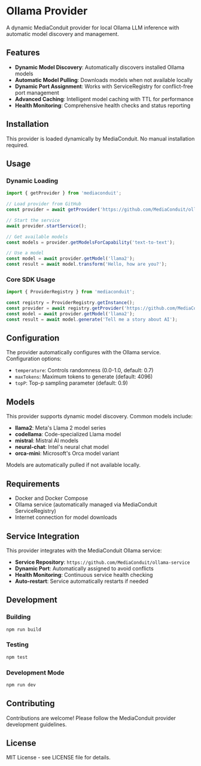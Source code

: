 # Ollama Provider

A dynamic MediaConduit provider for local Ollama LLM inference with automatic model discovery and management.

## Features

- **Dynamic Model Discovery**: Automatically discovers installed Ollama models
- **Automatic Model Pulling**: Downloads models when not available locally
- **Dynamic Port Assignment**: Works with ServiceRegistry for conflict-free port management
- **Advanced Caching**: Intelligent model caching with TTL for performance
- **Health Monitoring**: Comprehensive health checks and status reporting

## Installation

This provider is loaded dynamically by MediaConduit. No manual installation required.

## Usage

### Dynamic Loading
```typescript
import { getProvider } from 'mediaconduit';

// Load provider from GitHub
const provider = await getProvider('https://github.com/MediaConduit/ollama-provider');

// Start the service
await provider.startService();

// Get available models
const models = provider.getModelsForCapability('text-to-text');

// Use a model
const model = await provider.getModel('llama2');
const result = await model.transform('Hello, how are you?');
```

### Core SDK Usage
```typescript
import { ProviderRegistry } from 'mediaconduit';

const registry = ProviderRegistry.getInstance();
const provider = await registry.getProvider('https://github.com/MediaConduit/ollama-provider');
const model = await provider.getModel('llama2');
const result = await model.generate('Tell me a story about AI');
```

## Configuration

The provider automatically configures with the Ollama service. Configuration options:

- `temperature`: Controls randomness (0.0-1.0, default: 0.7)
- `maxTokens`: Maximum tokens to generate (default: 4096)
- `topP`: Top-p sampling parameter (default: 0.9)

## Models

This provider supports dynamic model discovery. Common models include:

- **llama2**: Meta's Llama 2 model series
- **codellama**: Code-specialized Llama model
- **mistral**: Mistral AI models
- **neural-chat**: Intel's neural chat model
- **orca-mini**: Microsoft's Orca model variant

Models are automatically pulled if not available locally.

## Requirements

- Docker and Docker Compose
- Ollama service (automatically managed via MediaConduit ServiceRegistry)
- Internet connection for model downloads

## Service Integration

This provider integrates with the MediaConduit Ollama service:
- **Service Repository**: `https://github.com/MediaConduit/ollama-service`
- **Dynamic Port**: Automatically assigned to avoid conflicts
- **Health Monitoring**: Continuous service health checking
- **Auto-restart**: Service automatically restarts if needed

## Development

### Building
```bash
npm run build
```

### Testing
```bash
npm test
```

### Development Mode
```bash
npm run dev
```

## Contributing

Contributions are welcome! Please follow the MediaConduit provider development guidelines.

## License

MIT License - see LICENSE file for details.

